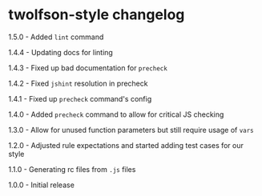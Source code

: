 # twolfson-style changelog
1.5.0 - Added `lint` command

1.4.4 - Updating docs for linting

1.4.3 - Fixed up bad documentation for `precheck`

1.4.2 - Fixed `jshint` resolution in precheck

1.4.1 - Fixed up `precheck` command's config

1.4.0 - Added `precheck` command to allow for critical JS checking

1.3.0 - Allow for unused function parameters but still require usage of `vars`

1.2.0 - Adjusted rule expectations and started adding test cases for our style

1.1.0 - Generating rc files from `.js` files

1.0.0 - Initial release
